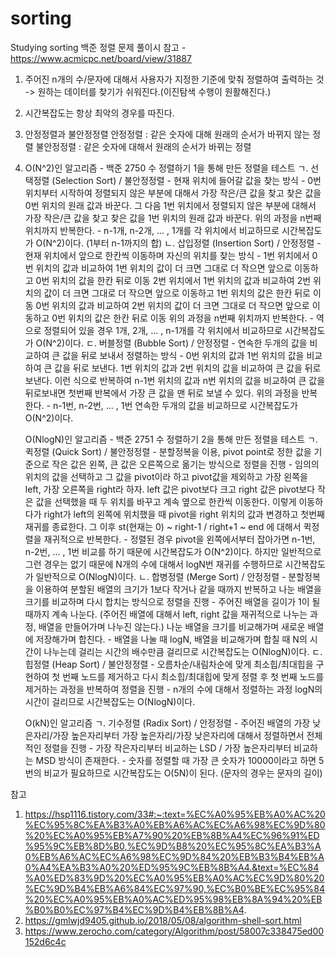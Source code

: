 # sorting
Studying sorting
백준 정렬 문제 풀이시 참고 - https://www.acmicpc.net/board/view/31887

1. 주어진 n개의 수/문자에 대해서 사용자가 지정한 기준에 맞춰 정렬하여 출력하는 것
   -> 원하는 데이터를 찾기가 쉬워진다.(이진탐색 수행이 원활해진다.)
2. 시간복잡도는 항상 최악의 경우를 따진다.
3. 안정정렬과 불안정정렬
   안정정렬 : 같은 숫자에 대해 원래의 순서가 바뀌지 않는 정렬
   불안정정렬 : 같은 숫자에 대해서 원래의 순서가 바뀌는 정렬
4. O(N^2)인 알고리즘   - 백준 2750 수 정렬하기 1을 통해 만든 정렬을 테스트
   ㄱ. 선택정렬 (Selection Sort) / 불안정정렬
       - 현재 위치에 들어갈 값을 찾는 방식
       - 0번 위치부터 시작하여 정렬되지 않은 부분에 대해서 가장 작은/큰 값을 찾고 찾은 값을 0번 위치의 원래 값과 바꾼다.
         그 다음 1번 위치에서 정렬되지 않은 부분에 대해서 가장 작은/큰 값을 찾고 찾은 값을 1번 위치의 원래 값과 바꾼다.
         위의 과정을 n번째 위치까지 반복한다.
       - n-1개, n-2개, ... , 1개를 각 위치에서 비교하므로 시간복잡도가 O(N^2)이다. (1부터 n-1까지의 합)
   ㄴ. 삽입정렬 (Insertion Sort) / 안정정렬
       - 현재 위치에서 앞으로 한칸씩 이동하며 자신의 위치를 찾는 방식
       - 1번 위치에서 0번 위치의 값과 비교하여 1번 위치의 값이 더 크면 그대로 더 작으면 앞으로 이동하고 0번 위치의 값을 한칸 뒤로 이동
         2번 위치에서 1번 위치의 값과 비교하여 2번 위치의 값이 더 크면 그대로 더 작으면 앞으로 이동하고 1번 위치의 값은 한칸 뒤로 이동
                      0번 위치의 값과 비교하여 2번 위치의 값이 더 크면 그대로 더 작으면 앞으로 이동하고 0번 위치의 값은 한칸 뒤로 이동
         위의 과정을 n번째 위치까지 반복한다.
       - 역으로 정렬되어 있을 경우 1개, 2개, ... , n-1개를 각 위치에서 비교하므로 시간복잡도가 O(N^2)이다.
   ㄷ. 버블정렬 (Bubble Sort) / 안정정렬
       - 연속한 두개의 값을 비교하여 큰 값을 뒤로 보내서 정렬하는 방식
       - 0번 위치의 값과 1번 위치의 값을 비교하여 큰 값을 뒤로 보낸다.
         1번 위치의 값과 2번 위치의 값을 비교하여 큰 값을 뒤로 보낸다.
         이런 식으로 반복하여 n-1번 위치의 값과 n번 위치의 값을 비교하여 큰 값을 뒤로보내면 첫번째 반복에서 가장 큰 값을 맨 뒤로 보낼 수 있다.
         위의 과정을 반복한다.
       - n-1번, n-2번, ... , 1번 연속한 두개의 값을 비교하므로 시간복잡도가 O(N^2)이다.
   
   O(NlogN)인 알고리즘   - 백준 2751 수 정렬하기 2을 통해 만든 정렬을 테스트
   ㄱ. 퀵정렬 (Quick Sort) / 불안정정렬
       - 분할정복을 이용, pivot point로 정한 값을 기준으로 작은 값은 왼쪽, 큰 값은 오른쪽으로 옮기는 방식으로 정렬을 진행
       - 임의의 위치의 값을 선택하고 그 값을 pivot이라 하고 pivot값을 제외하고 가장 왼쪽을 left, 가장 오른쪽을 right라 하자.
         left 값은 pivot보다 크고 right 값은 pivot보다 작은 값을 선택했을 때 두 위치를 바꾸고 계속 옆으로 한칸씩 이동한다.
         이렇게 이동하다가 right가 left의 왼쪽에 위치했을 때 pivot을 right 위치의 값과 변경하고 첫번째 재귀를 종료한다.
         그 이후 st(현재는 0) ~ right-1 / right+1 ~ end 에 대해서 퀵정렬을 재귀적으로 반복한다.
       - 정렬된 경우 pivot을 왼쪽에서부터 잡아가면 n-1번, n-2번, ... , 1번 비교를 하기 때문에 시간복잡도가 O(N^2)이다.
         하지만 일반적으로 그런 경우는 없기 때문에 N개의 수에 대해서 logN번 재귀를 수행하므로 시간복잡도가 일반적으로 O(NlogN)이다.
   ㄴ. 합병정렬 (Merge Sort) / 안정정렬
       - 분할정복을 이용하여 분할된 배열의 크기가 1보다 작거나 같을 때까지 반복하고 나눈 배열을 크기를 비교하며 다시 합치는 방식으로 정렬을 진행
       - 주어진 배열을 길이가 1이 될 때까지 계속 나눈다. (주어진 배열에 대해서 left, right 값을 재귀적으로 나누는 과정, 배열을 만들어가며 나누진 않는다.)
         나눈 배열을 크기를 비교해가며 새로운 배열에 저장해가며 합친다.
       - 배열을 나눌 때 logN, 배열을 비교해가며 합칠 때 N의 시간이 나누는데 걸리는 시간의 배수만큼 걸리므로 시간복잡도는 O(NlogN)이다.
   ㄷ. 힙정렬 (Heap Sort) / 불안정정렬
       - 오름차순/내림차순에 맞게 최소힙/최대힙을 구현하여 첫 번째 노드를 제거하고 다시 최소힙/최대힙에 맞게 정렬 후 첫 번째 노드를 제거하는 과정을 반복하여 정렬을 진행
       - n개의 수에 대해서 정렬하는 과정 logN의 시간이 걸리므로 시간복잡도는 O(NlogN)이다.
   
   O(kN)인 알고리즘
   ㄱ. 기수정렬 (Radix Sort) / 안정정렬
       - 주어진 배열의 가장 낮은자리/가장 높은자리부터 가장 높은자리/가장 낮은자리에 대해서 정렬하면서 전체적인 정렬을 진행
       - 가장 작은자리부터 비교하는 LSD / 가장 높은자리부터 비교하는 MSD 방식이 존재한다.
       - 숫자를 정렬할 때 가장 큰 숫자가 10000이라고 하면 5번의 비교가 필요하므로 시간복잡도는 O(5N)이 된다. (문자의 경우는 문자의 길이)


참고
1. https://hsp1116.tistory.com/33#:~:text=%EC%A0%95%EB%A0%AC%20%EC%95%8C%EA%B3%A0%EB%A6%AC%EC%A6%98%EC%9D%80%20%EC%A0%95%EB%A7%90%20%EB%8B%A4%EC%96%91%ED%95%9C%EB%8D%B0,%EC%9D%B8%20%EC%95%8C%EA%B3%A0%EB%A6%AC%EC%A6%98%EC%9D%84%20%EB%B3%B4%EB%A0%A4%EA%B3%A0%20%ED%95%9C%EB%8B%A4.&text=%EC%84%A0%ED%83%9D%20%EC%A0%95%EB%A0%AC%EC%9D%80%20%EC%9D%B4%EB%A6%84%EC%97%90,%EC%B0%BE%EC%95%84%20%EC%A0%95%EB%A0%AC%ED%95%98%EB%8A%94%20%EB%B0%B0%EC%97%B4%EC%9D%B4%EB%8B%A4.
2. https://gmlwjd9405.github.io/2018/05/08/algorithm-shell-sort.html
3. https://www.zerocho.com/category/Algorithm/post/58007c338475ed00152d6c4c
